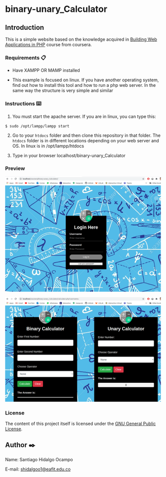 # binary-unary_Calculator

## Introduction ##

This is a simple website based on the knowledge acquired in [Building Web Applications in PHP](https://www.coursera.org/learn/web-applications-php) course from
coursera.

### Requirements 📋

- Have XAMPP OR MAMP installed

- This example is focused on linux. If you have another operating system, find out how to
    install this tool and how to run a php web server. In the same way the structure is very simple and similar

### Instructions ⌨️



1. You must start the apache server. If you are in linux, you can type this:

```
$ sudo /opt/lampp/lampp start
```

2. Go to your `htdocs` folder and then clone this repository  in that folder. The `htdocs` folder is in different locations depending on your web server and OS. In linux is in /opt/lampp/htdocs

3. Type in your browser localhost/binary-unary_Calculator


### Preview ###

![Login](./img/login.png "Login preview")

![Calculator](./img/calculator.png "Calculator preview")


### License ###

The content of this project itself is licensed under the [GNU General Public License](https://www.gnu.org/licenses/gpl-3.0.html).


## Author ✒️

Name: Santiago Hidalgo Ocampo

E-mail: shidalgoo1@eafit.edu.co